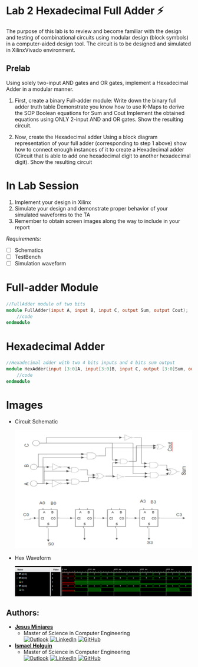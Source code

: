 # Lab 2 Hexadecimal Full Adder :zap:
The purpose of this lab is to review and become familiar with the design and testing of 
combinational circuits using modular design (block symbols) in a computer-aided design tool. 
The circuit is to be designed and simulated in XilinxVivado environment. 

## Prelab
Using solely two-input AND gates and OR gates, implement a Hexadecimal Adder in a 
modular manner.

1. First, create a binary Full-adder module: 
        Write down the binary full adder truth table
        Demonstrate you know how to use K-Maps to derive the SOP Boolean equations for Sum and Cout
        Implement the obtained equations using ONLY 2-input AND and OR gates. Show the resulting circuit. 
        
2. Now, create the Hexadecimal adder
        Using a block diagram representation of your full adder (corresponding to step 1 above) show how to connect 
        enough instances of it to create a Hexadecimal adder (Circuit that is able to add one hexadecimal digit to another hexadecimal digit). 
        Show the resulting circuit

# In Lab Session
1. Implement your design in Xilinx
2. Simulate your design and demonstrate proper behavior of your simulated
waveforms to the TA
3. Remember to obtain screen images along the way to include in your report

*Requirements:*
- [ ] Schematics
- [ ] TestBench
- [ ] Simulation waveform
# Full-adder Module
```verilog
//FullAdder module of two bits 
module FullAdder(input A, input B, input C, output Sum, output Cout);
    //code
endmodule
```

# Hexadecimal Adder
```verilog
//Hexadecimal adder with two 4 bits inputs and 4 bits sum output 
module HexAdder(input [3:0]A, input[3:0]B, input C, output [3:0]Sum, output Cout);
    //code
endmodule  
```
# Images

* Circuit Schematic

    <img src="images/schematic.png">    
    
* Hex Waveform
    
    <img src="images/WaveForm_HexAddr.png">

## Authors:
* [**Jesus Minjares**](https://github.com/jminjares4)
    * Master of Science in Computer Engineering <br>
[![Outlook](https://img.shields.io/badge/Microsoft_Outlook-0078D4?style=for-the-badge&logo=microsoft-outlook&logoColor=white&style=flat)](mailto:jminjares4@miners.utep.edu) 
[![LinkedIn](https://img.shields.io/badge/LinkedIn-0077B5?style=for-the-badge&logo=linkedin&logoColor=white&style=flat)](https://www.linkedin.com/in/jesus-minjares-157a21195/) [![GitHub](https://img.shields.io/badge/GitHub-100000?style=for-the-badge&logo=github&logoColor=white&style=flat)](https://github.com/jminjares4)
* [**Ismael Holguin**](https://github.com/iholguin6)
    * Master of Science in Computer Engineering <br>
[![Outlook](https://img.shields.io/badge/Microsoft_Outlook-0078D4?style=for-the-badge&logo=microsoft-outlook&logoColor=white&style=flat)](mailto:iholguin6@miners.utep.edu) 
[![LinkedIn](https://img.shields.io/badge/LinkedIn-0077B5?style=for-the-badge&logo=linkedin&logoColor=white&style=flat)](https://www.linkedin.com/in/ismael-holguin-5ab421224/) [![GitHub](https://img.shields.io/badge/GitHub-100000?style=for-the-badge&logo=github&logoColor=white&style=flat)](https://github.com/iholguin6)
    
